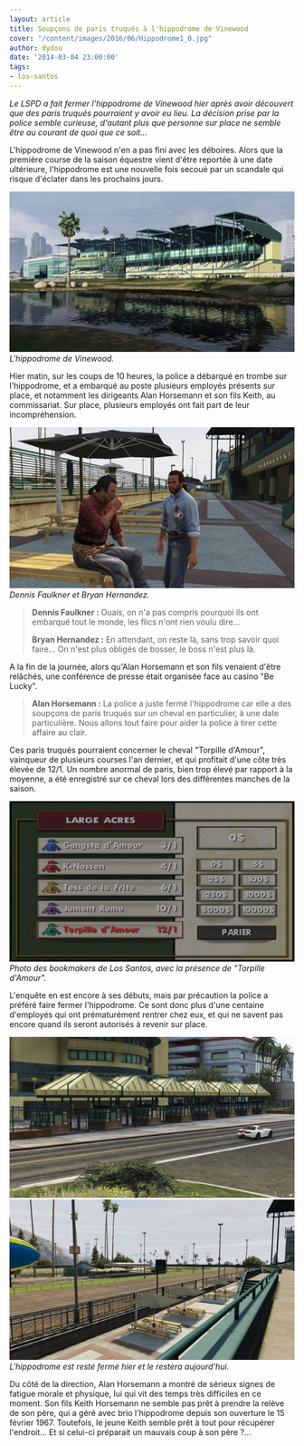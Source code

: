 ```yaml
---
layout: article
title: Soupçons de paris truqués à l'hippodrome de Vinewood
cover: "/content/images/2016/06/Hippodrome1_0.jpg"
author: dydou
date: '2014-03-04 23:00:00'
tags:
- los-santos
---
```


_Le LSPD a fait fermer l'hippodrome de Vinewood hier après avoir découvert que des paris truqués pourraient y avoir eu lieu. La décision prise par la police semble curieuse, d'autant plus que personne sur place ne semble être au courant de quoi que ce soit..._

L'hippodrome de Vinewood n'en a pas fini avec les déboires. Alors que la première course de la saison équestre vient d'être reportée à une date ultérieure, l'hippodrome est une nouvelle fois secoué par un scandale qui risque d'éclater dans les prochains jours.

![L'hippodrome de Vinewood.](/content/images/2016/06/Hippodrome1_1.jpg)
_L'hippodrome de Vinewood._

Hier matin, sur les coups de 10 heures, la police a débarqué en trombe sur l'hippodrome, et a embarqué au poste plusieurs employés présents sur place, et notamment les dirigeants Alan Horsemann et son fils Keith, au commissariat. Sur place, plusieurs employés ont fait part de leur incompréhension.

![Dennis Faulkner et Bryan Hernandez.](/content/images/2016/06/Hippodrome3.jpg)
_Dennis Faulkner et Bryan Hernandez._

> **Dennis Faulkner :** Ouais, on n'a pas compris pourquoi ils ont embarqué tout le monde, les flics n'ont rien voulu dire...
> 
> **Bryan Hernandez :** En attendant, on reste là, sans trop savoir quoi faire... On n'est plus obligés de bosser, le boss n'est plus là.

A la fin de la journée, alors qu'Alan Horsemann et son fils venaient d'être relâchés, une conférence de presse était organisée face au casino "Be Lucky".

> **Alan Horsemann :** La police a juste fermé l'hippodrome car elle a des soupçons de paris truqués sur un cheval en particulier, à une date particulière. Nous allons tout faire pour aider la police à tirer cette affaire au clair.

Ces paris truqués pourraient concerner le cheval "Torpille d'Amour", vainqueur de plusieurs courses l'an dernier, et qui profitait d'une côte très élevée de 12/1. Un nombre anormal de paris, bien trop élevé par rapport à la moyenne, a été enregistré sur ce cheval lors des différentes manches de la saison.

![Photo des bookmakers de Los Santos, avec la présence de "Torpille d'Amour".](/content/images/2016/06/Hippodrome2.jpg)
_Photo des bookmakers de Los Santos, avec la présence de "Torpille d'Amour"._

L'enquête en est encore à ses débuts, mais par précaution la police a préféré faire fermer l'hippodrome. Ce sont donc plus d'une centaine d'employés qui ont prématurément rentrer chez eux, et qui ne savent pas encore quand ils seront autorisés à revenir sur place.

![](/content/images/2016/06/Hippodrome4.jpg)
![L'hippodrome est resté fermé hier et le restera aujourd'hui.](/content/images/2016/06/Hippodrome5.jpg)
_L'hippodrome est resté fermé hier et le restera aujourd'hui._

Du côté de la direction, Alan Horsemann a montré de sérieux signes de fatigue morale et physique, lui qui vit des temps très difficiles en ce moment. Son fils Keith Horsemann ne semble pas prêt à prendre la relève de son père, qui a géré avec brio l'hippodrome depuis son ouverture le 15 février 1967. Toutefois, le jeune Keith semble prêt à tout pour récupérer l'endroit... Et si celui-ci préparait un mauvais coup à son père ?...